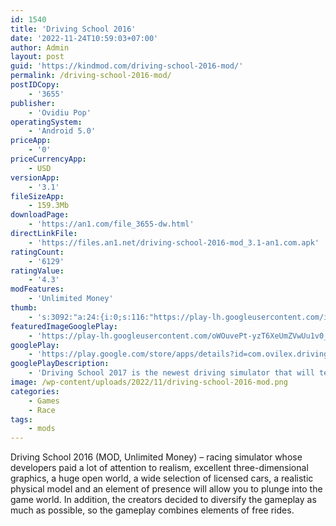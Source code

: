 ```yaml
---
id: 1540
title: 'Driving School 2016'
date: '2022-11-24T10:59:03+07:00'
author: Admin
layout: post
guid: 'https://kindmod.com/driving-school-2016-mod/'
permalink: /driving-school-2016-mod/
postIDCopy:
    - '3655'
publisher:
    - 'Ovidiu Pop'
operatingSystem:
    - 'Android 5.0'
priceApp:
    - '0'
priceCurrencyApp:
    - USD
versionApp:
    - '3.1'
fileSizeApp:
    - 159.3Mb
downloadPage:
    - 'https://an1.com/file_3655-dw.html'
directLinkFile:
    - 'https://files.an1.net/driving-school-2016-mod_3.1-an1.com.apk'
ratingCount:
    - '6129'
ratingValue:
    - '4.3'
modFeatures:
    - 'Unlimited Money'
thumb:
    - 's:3092:"a:24:{i:0;s:116:"https://play-lh.googleusercontent.com/iZk-s6Rp8HkDHxl4MfUXKziC9NGQ6BHJtl3-u14qNMD9XXaJ3BjA904ODYPuk7ITJ6rG=w526-h296";i:1;s:115:"https://play-lh.googleusercontent.com/PrMLfvOPabhL6-cq0WUc9GMfbflZ5Ky1HHvACZ9GkQ-7tcYkj0wdyri4oZW8c4MUf9I=w526-h296";i:2;s:114:"https://play-lh.googleusercontent.com/gM8rAN0jhAbeTG1S8ZNaCb1WPDZoTUKFyVsbzadBGq7DSFtsjPHJ82wniU07TbZ8Qg=w526-h296";i:3;s:115:"https://play-lh.googleusercontent.com/AxEnBm1UrkuPyUqTCe5JVSbNghCk3o5XmkEFmX_pwNMuMFSs_pTG9d0QscGlnwKvp_I=w526-h296";i:4;s:114:"https://play-lh.googleusercontent.com/BISu7nyXvicdS6JSRXN5XsFE0egnvVK6J2hNZ47LyHbp_Nq_Qc-S77aFLScMuT85yQ=w526-h296";i:5;s:115:"https://play-lh.googleusercontent.com/8OsHu65M68dikMUsIwWu2zVW0_U0c4PuNrosGPfxQnfdtnpgrdSr3LIj3Vj9pOfZTQg=w526-h296";i:6;s:114:"https://play-lh.googleusercontent.com/lZtoxyRu1uKOJfI3j6EnT_IPWdWfzCKssL88g9543UrGEe418Vr-U3zCTy21Qkm3Yw=w526-h296";i:7;s:115:"https://play-lh.googleusercontent.com/Uy7tqWJj2nCo0gyeXmXqxx1TmP8vcKYyCBFpkiiPOiIIDwypfrrtGBYb5EjhwqQ5RyU=w526-h296";i:8;s:115:"https://play-lh.googleusercontent.com/g7g1k6-o7WZGjuBS2hHQnIbWzJLDdXXsKmA_b4RYvrgYh3I4hwp-i1TmcjfAHe4d9nE=w526-h296";i:9;s:116:"https://play-lh.googleusercontent.com/sN9h65i4imkMhv2Gw00qiO_IVP3vDrAd4IUWpW1c04A8lNr27XqSqLWUK9rfDcEjTcDX=w526-h296";i:10;s:115:"https://play-lh.googleusercontent.com/ozeEzSWqkttsYVQOQAcFSu8OBG8i7H2gPYJ5gTupQOpeQGcE-cl0oEwVp4YRmb7B6bQ=w526-h296";i:11;s:116:"https://play-lh.googleusercontent.com/8cXYtgAQIN4YywJnSC5LwrjqSgtc4UGGKm6aHY5-LC2cr5qo4wIg-Il9VeiaX6Mn8lHP=w526-h296";i:12;s:115:"https://play-lh.googleusercontent.com/qIxFwRJDtV1HdTJAVL62rJm0hSMYgLMqUDHru63dLVibO-bGvoOYpoVws0GavAAMZoE=w526-h296";i:13;s:114:"https://play-lh.googleusercontent.com/OvW60ztHCkjXvC6-GWRdNlA1CQG9AWviA1BwwCMCzhlLoovhwjRGaXyIe4YMP4rPIA=w526-h296";i:14;s:115:"https://play-lh.googleusercontent.com/ePnafGQ4qFRZk7Pxlo88hEACH7ffCGh559pTrqmAdDn0u-5MIM1rFhBaa8xFQ-CVYkg=w526-h296";i:15;s:115:"https://play-lh.googleusercontent.com/Et3LrburoxxjcOGdzOS0zXt1GdVLfZAVIHvyAp873erDbwoistzAuVT0cs3veFMtJfg=w526-h296";i:16;s:115:"https://play-lh.googleusercontent.com/uCkjeOgB6Xu_F06-DznaN51Tfq58C9rey2pGLA4DEjtuAACr-v3J1innZ3szXsoIQCo=w526-h296";i:17;s:116:"https://play-lh.googleusercontent.com/3F69tL1ez0jZlODB1nFqBHu-_VjtQCQhbEz_kVTdfh3KUdCTE-7Mp0z8A9MnXzCL3ZVK=w526-h296";i:18;s:114:"https://play-lh.googleusercontent.com/00WQAZ0h9Dt6U9KapEvHeuatdBxI8z1uV56thyKp8qxzDlQCS4L_KRDvzX0VHOeodg=w526-h296";i:19;s:115:"https://play-lh.googleusercontent.com/Vxik6OPo6Dla24BBpI3KQ2_jyjvgFVPODMLABnXb9hSCYgo_T2pYUpHYuO5GkXAUBn0=w526-h296";i:20;s:115:"https://play-lh.googleusercontent.com/efLekD8azUhTxM9v7bzupnIz52XiGFXOh9jm0o7osz-gTbNJtB0cqbq4n0bgMPrmtdk=w526-h296";i:21;s:114:"https://play-lh.googleusercontent.com/plF8RQ7pnXLF27R5viF6IufsYL0cr5eiBr9asWohzbRzqD0rtQE49hlgDOTe3buBFA=w526-h296";i:22;s:116:"https://play-lh.googleusercontent.com/xn3YhGcZz4WAXNkrNV9hvPp1L4MtjhmXukYqyi6RYhNYau33pYuxhnxW8v6RmbIEhhj2=w526-h296";i:23;s:115:"https://play-lh.googleusercontent.com/vHF4jWrAtFUUxYrRlvjMWfwCv9HXJ2kj_db6smBlDSsD69NPSR1HfQoYFUZ715udVKY=w526-h296";}";'
featuredImageGooglePlay:
    - 'https://play-lh.googleusercontent.com/oWOuvePt-yzT6XeUmZVwUu1v0_pp8BrSJCq5mZcLZ15_cME66I5udqh2ITi2KXKAvPo5'
googlePlay:
    - 'https://play.google.com/store/apps/details?id=com.ovilex.drivingschool2017'
googlePlayDescription:
    - 'Driving School 2017 is the newest driving simulator that will teach you to drive many different cars. Driving School 2017 features some amazing environments like cities, country roads, highways, deserts, mountains, etc...You can learn to drive a manual transmission with clutch and stick shift or keep to the classic automatic gearbox. Use a virtual steering wheel or many other control options that suit your needs. Gain more knowledge of the road rules with this intuitive driving simulator.Play with your friends in new racing and free ride multiplayer modes.'
image: /wp-content/uploads/2022/11/driving-school-2016-mod.png
categories:
    - Games
    - Race
tags:
    - mods
---
```


Driving School 2016 (MOD, Unlimited Money) – racing simulator whose developers paid a lot of attention to realism, excellent three-dimensional graphics, a huge open world, a wide selection of licensed cars, a realistic physical model and an element of presence will allow you to plunge into the game world. In addition, the creators decided to diversify the gameplay as much as possible, so the gameplay combines elements of free rides.